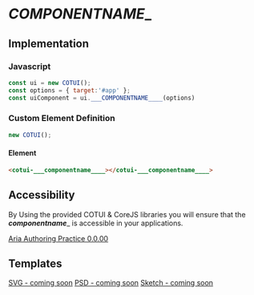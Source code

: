 # ___COMPONENTNAME____


## Implementation
### Javascript
~~~js
const ui = new COTUI();  
const options = { target:'#app' };
const uiComponent = ui.___COMPONENTNAME____(options)
~~~

### Custom Element Definition
~~~js
new COTUI();  
~~~

#### Element
~~~html
<cotui-___componentname____></cotui-___componentname____>
~~~

## Accessibility
By Using the provided COTUI & CoreJS libraries you will ensure that the ___componentname____ is accessible in your applications.

[Aria Authoring Practice 0.0.00](https://www.w3.org/TR/wai-aria-practices-#######)



## Templates
[SVG - coming soon](https://www.w3.org/TR/wai-aria-practices-1.1/#######)
[PSD - coming soon](https://www.w3.org/TR/wai-aria-practices-1.1/#######)
[Sketch - coming soon](https://www.w3.org/TR/wai-aria-practices-1.1/#######)
